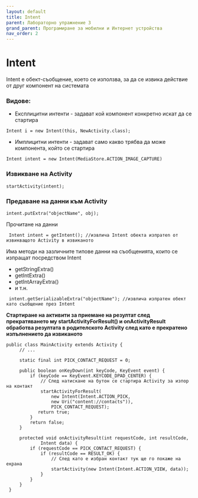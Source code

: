 ```yaml
---
layout: default
title: Intent
parent: Лабораторно упражнение 3
grand_parent: Програмиране за мобилни и Интернет устройства
nav_order: 2
---
```

# Intent

Intent е обект-съобщение, което се използва, за да се извика действие от друг компонент на системата

### Видове:

* Експлицитни интенти - задават кой компонент конкретно искат да се стартира

```
Intent i = new Intent(this, NewActivity.class);
```

* Имплицитни интенти - задават само какво трябва да може компонента, който се стартира

```
Intent intent = new Intent(MediaStore.ACTION_IMAGE_CAPTURE)
```

### Извикване на Activity

```
startActivity(intent);
```

### Предаване на данни към Activity

```
intent.putExtra("objectName", obj);
```

Прочитане на данни

```
 Intent intent = getIntent(); //извлича Intent обекта изпратеn от извикващото Activity в извиканото
```

Има методи на зазличните типове данни на съобщенията, които се изпращат посредством Intent

* getStringExtra()
* getIntExtra()
* getIntArrayExtra()
* и т.н.

```
 intent.getSerializableExtra("objectName"); //извлича изпратен обект като съобщение през Intent
```

**Стартиране на активити за приемане на резултат след прекратяването му startActivityForResult() и onActivityResult обработва резултата в родителското Activity след като е прекратено изпълнението да извиканото**

```
public class MainActivity extends Activity {
     // ...

     static final int PICK_CONTACT_REQUEST = 0;

     public boolean onKeyDown(int keyCode, KeyEvent event) {
         if (keyCode == KeyEvent.KEYCODE_DPAD_CENTER) {
             // След натискане на бутон се стартира Activity за изпор на контакт
             startActivityForResult(
                 new Intent(Intent.ACTION_PICK,
                 new Uri("content://contacts")),
                 PICK_CONTACT_REQUEST);
            return true;
         }
         return false;
     }

     protected void onActivityResult(int requestCode, int resultCode,
             Intent data) {
         if (requestCode == PICK_CONTACT_REQUEST) {
             if (resultCode == RESULT_OK) {
                 // След като е избран контакт тук ще го покаже на екрана
                 startActivity(new Intent(Intent.ACTION_VIEW, data));
             }
         }
     }
 }
```



